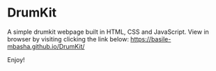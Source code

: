 # DrumKit

A simple drumkit webpage built in HTML, CSS and JavaScript.
View in browser by visiting clicking the link below:
https://basile-mbasha.github.io/DrumKit/

Enjoy!
